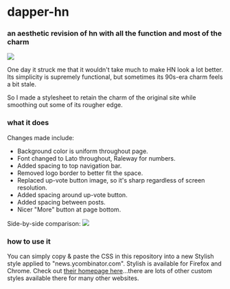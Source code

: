 # dapper-hn
### an aesthetic revision of hn with all the function and most of the charm

![](http://i.imgur.com/yaeDBhQ.jpg)

One day it struck me that it wouldn't take much to make HN look a lot better. Its simplicity is supremely functional, but sometimes its 90s-era charm feels a bit stale.

So I made a stylesheet to retain the charm of the original site while smoothing out some of its rougher edge.

### what it does

Changes made include:
* Background color is uniform throughout page.
* Font changed to Lato throughout, Raleway for numbers.
* Added spacing to top navigation bar.
* Removed logo border to better fit the space.
* Replaced up-vote button image, so it's sharp regardless of screen resolution.
* Added spacing around up-vote button.
* Added spacing between posts.
* Nicer "More" button at page bottom.

Side-by-side comparison:
![](http://i.imgur.com/iVkU3pI.jpg)

### how to use it

You can simply copy & paste the CSS in this repository into a new Stylish style applied to "news.ycombinator.com". Stylish is available for Firefox and Chrome. Check out [their homepage here](https://userstyles.org/)...there are lots of other custom styles available there for many other websites.